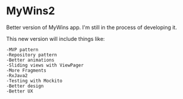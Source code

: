 # MyWins2
Better version of MyWins app. I'm still in the process of developing it.
  
  This new version will include things like:
    
    -MVP pattern  
    -Repository pattern  
    -Better animations  
    -Sliding views with ViewPager  
    -More Fragments  
    -RxJava2  
    -Testing with Mockito  
    -Better design  
    -Better UX
